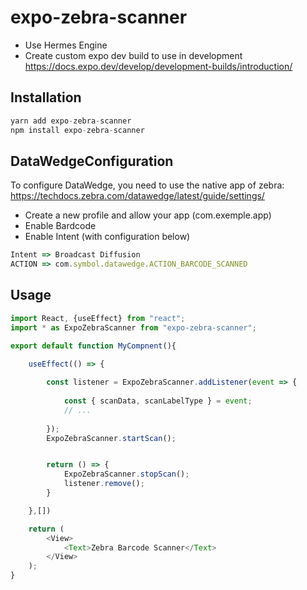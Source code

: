 # expo-zebra-scanner

- Use Hermes Engine
- Create custom expo dev build to use in development
  https://docs.expo.dev/develop/development-builds/introduction/

## Installation

```js
yarn add expo-zebra-scanner
npm install expo-zebra-scanner
```

## DataWedgeConfiguration
To configure DataWedge, you need to use the native app of zebra:
https://techdocs.zebra.com/datawedge/latest/guide/settings/

- Create a new profile and allow your app (com.exemple.app)
- Enable Bardcode
- Enable Intent (with configuration below)

```js
Intent => Broadcast Diffusion
ACTION => com.symbol.datawedge.ACTION_BARCODE_SCANNED
```

## Usage

```js
import React, {useEffect} from "react";
import * as ExpoZebraScanner from "expo-zebra-scanner";

export default function MyCompnent(){

    useEffect(() => {
        
        const listener = ExpoZebraScanner.addListener(event => {
        
            const { scanData, scanLabelType } = event;
            // ...
            
        });
        ExpoZebraScanner.startScan();


        return () => {
            ExpoZebraScanner.stopScan();
            listener.remove();
        }

    },[])

    return (
        <View>
            <Text>Zebra Barcode Scanner</Text>
        </View>
    );
}
```
